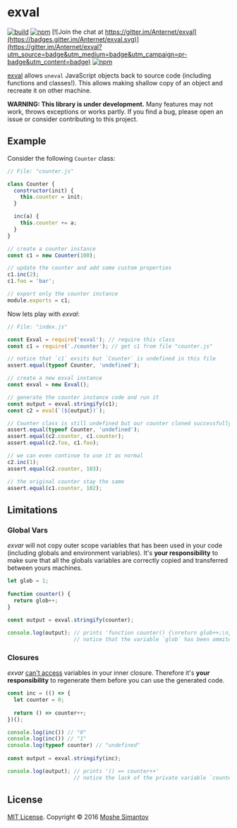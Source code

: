 # exval

[![build](https://img.shields.io/travis/Anternet/exval.svg?branch=master)](https://travis-ci.org/Anternet/exval)
[![npm](https://img.shields.io/npm/v/exval.svg)](https://npmjs.org/package/anternet)
[![Join the chat at https://gitter.im/Anternet/exval](https://badges.gitter.im/Anternet/exval.svg)](https://gitter.im/Anternet/exval?utm_source=badge&utm_medium=badge&utm_campaign=pr-badge&utm_content=badge)
[![npm](https://img.shields.io/npm/l/exval.svg)](LICENSE)


[exval](https://npmjs.org/package/exval) allows `uneval` JavaScript objects back to source code (including functions and classes!). This allows making shallow copy of an object and recreate it on other machine.

**WARNING: This library is under development.**
Many features may not work, throws exceptions or works partly.  If you find a bug, please open an issue or consider contributing to this project.


## Example

Consider the following `Counter` class:

```js
// File: "counter.js"

class Counter {
  constructor(init) {
    this.counter = init;
  }

  inc(a) {
    this.counter += a;
  }
}

// create a counter instance
const c1 = new Counter(100);

// update the counter and add some custom properties
c1.inc(2);
c1.foo = 'bar';

// export only the counter instance
module.exports = c1;
```

Now lets play with *exval*:
```js
// File: "index.js"

const Exval = require('exval'); // require this class
const c1 = require('./counter'); // get c1 from file "counter.js"

// notice that `c1` exsits but `Counter` is undefined in this file
assert.equal(typeof Counter, 'undefined');

// create a new exval instance
const exval = new Exval();

// generate the counter instance code and run it
const output = exval.stringify(c1);
const c2 = eval(`(${output})`);

// Counter class is still undefined but our counter cloned successfully
assert.equal(typeof Counter, 'undefined');
assert.equal(c2.counter, c1.counter);
assert.equal(c2.foo, c1.foo);

// we can even continue to use it as normal
c2.inc(1);
assert.equal(c2.counter, 103);

// the original counter stay the same
assert.equal(c1.counter, 102);
```


## Limitations

### Global Vars

*exvar* will not copy outer scope variables that has been used in your code (including globals and environment variables).
 It's **your responsibility** to make sure that all the globals variables are correctly copied and transferred between yours machines.
 
```js
let glob = 1;
 
function counter() {
  return glob++;
}
 
const output = exval.stringify(counter);

console.log(output); // prints 'function counter() {\nreturn glob++;\n}'
                     // notice that the variable `glob` has been ommited
``` 


### Closures

*exvar* [can't access](http://stackoverflow.com/questions/4472529/accessing-variables-trapped-by-closure) variables in your inner closure. Therefore it's **your responsibility** to regenerate them before you can use the generated code.
 
```js
const inc = (() => {
  let counter = 0;
  
  return () => counter++;
})();

console.log(inc()) // "0"
console.log(inc()) // "1"
console.log(typeof counter) // "undefined"
 
const output = exval.stringify(inc);

console.log(output); // prints '() => counter++'
                     // notice the lack of the private variable `counter`
```


## License

[MIT License](LICENSE).
Copyright &copy; 2016 [Moshe Simantov](https://github.com/moshest)



